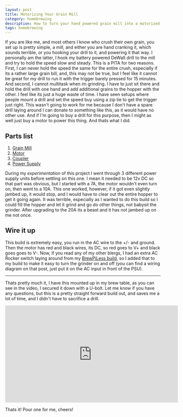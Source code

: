 ```yaml
---
layout: post
title: Motorizing Your Grain Mill
category: homebrewing
description: How to turn your hand powered grain mill into a motorized one.
tags: homebrewing
---
```


If you are like me, and most others I know who crush their own grain, you set up is pretty simple, a mill, and either you are hand cranking it, which sounds terrible, or you hooking your drill to it, and powering it that way.  I personally am the latter, I hook my battery powered DeWalt drill to the mill and try to hold the speed slow and steady.  This is a PITA for two reasons.  First, I can never hold the speed the same for the entire crush, especially if its a rather large grain bill, and, this may not be true, but I feel like it cannot be great for my drill to run it with the trigger barely pressed for 15 minutes.  And second, I cannot multitask when im grinding.  I have to just sit there and hold the drill with one hand and add additional grains to the hopper with the other.  I feel like its just a huge waste of time.  I have seen setups where people mount a drill and set the speed buy using a zip tie to get the trigger just right.  This wasn't going to work for me because I don't have a spare drill laying around I can donate to something like this, as it would have no other use.  And if I'm going to buy a drill for this purpose, then I might as well just buy a motor to power this thing.  And thats what I did.

## Parts list
1. [Grain Mill](https://www.amazon.com/FERRODAY-Crusher-Stainless-Homebrew-Adjustable/dp/B07CMKN4B2/ref=sr_1_3?keywords=grain+mill&qid=1566772604&s=gateway&sr=8-3)
2. [Motor](https://www.aliexpress.com/item/468388028.html?spm=a2g0s.9042311.0.0.49844c4dQxdnus)
3. [Coupler](https://www.aliexpress.com/item/32366750867.html?spm=a2g0s.9042311.0.0.49844c4dQxdnus)
4. [Power Supply](https://www.amazon.com/gp/product/B07GFLFTV2/ref=ppx_yo_dt_b_asin_title_o02_s00?ie=UTF8&psc=1)

During my _experimentation_ of this project I went through 3 different power supply units before settling on this one. I mean it needed to be 12v DC so that part was obvious, but I started with a 7A, the motor wouldn't even turn on, then went to a 10A.  This one worked, however, if it got even slightly jambed up, it would stop, and I would have to clear out the entire hopper to get it going again.  It was terrible, especially as I wanted to do this build so I could fill the hopper and let it grind and go do other things, not babysit the grinder.  After upgrading to the 20A its a beast and it has not jambed up on me not once.

## Wire it up
This build is extremely easy, you run in the AC wire to the +/- and ground.  Then the motor has red and black wires, its DC, so red goes to V+ and black goes goes to V-.  Now, if you read any of my other blergs, I had an extra AC Rocker switch laying around from my [BrewPiLess build](https://tomohulk.github.io/piless-brewpi/), so I added that to my build to make it easy to turn the grinder on and off (you can find a wiring diagram on that post, just put it on the AC input in front of the PSU).

---

Thats pretty much it, I have this mounted up in my brew table, as you can see in the video, I secured it down with a U-bolt.  Let me know if you have any questions, but this is a pretty straight forward build out, and saves me a lot of time, and I didn't have to sacrifice a drill.

<iframe width="560" height="315" src="https://www.youtube.com/embed/iY3-GoD2tAE" frameborder="0" allow="accelerometer; autoplay; encrypted-media; gyroscope; picture-in-picture" allowfullscreen></iframe>

Thats it!  Pour one for me, cheers!
